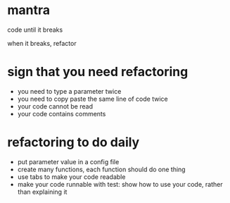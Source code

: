 # mantra

code until it breaks

when it breaks, refactor

# sign that you need refactoring
- you need to type a parameter twice
- you need to copy paste the same line of code twice
- your code cannot be read
- your code contains comments

# refactoring to do daily
- put parameter value in a config file
- create many functions, each function should do one thing
- use tabs to make your code readable
- make your code runnable with test: 
	show how to use your code, rather than explaining it


